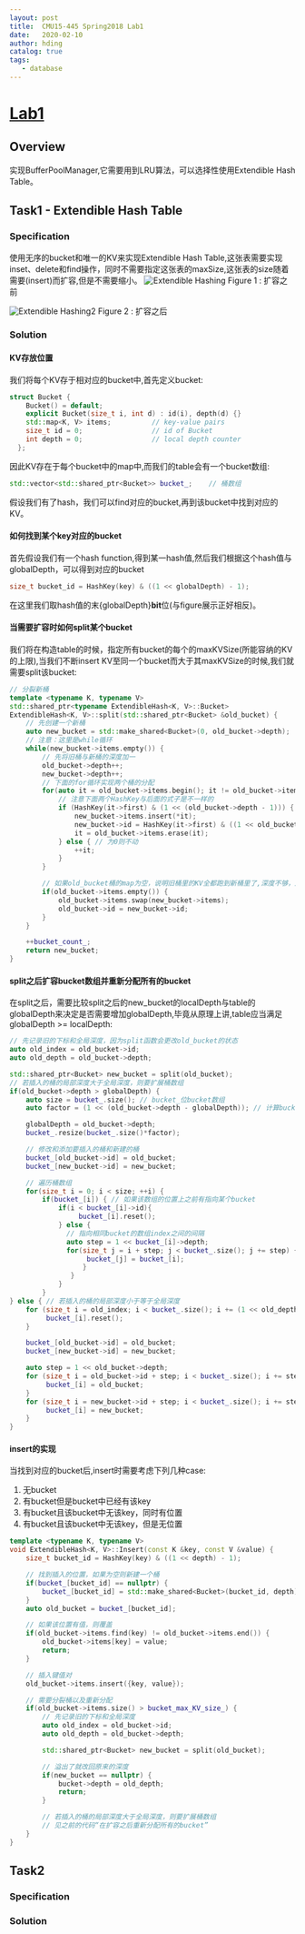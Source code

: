 ```yaml
---
layout: post
title:  CMU15-445 Spring2018 Lab1
date:   2020-02-10
author: hding
catalog: true
tags:
   - database
---
```

# [Lab1](https://15445.courses.cs.cmu.edu/fall2018/project1/)

## Overview 
实现BufferPoolManager,它需要用到LRU算法，可以选择性使用Extendible Hash Table。

## Task1 - Extendible Hash Table
### Specification 
使用无序的bucket和唯一的KV来实现Extendible Hash Table,这张表需要实现inset、delete和find操作，同时不需要指定这张表的maxSize,这张表的size随着需要(insert)而扩容,但是不需要缩小。
![Extendible Hashing](/img/DataBase/ExtendibleHashing.jpeg)
Figure 1 : 扩容之前

![Extendible Hashing2](/img/DataBase/ExtendibleHashing2.jpeg)
Figure 2 : 扩容之后

### Solution 

#### KV存放位置
我们将每个KV存于相对应的bucket中,首先定义bucket:
```c++
struct Bucket {
    Bucket() = default;
    explicit Bucket(size_t i, int d) : id(i), depth(d) {}
    std::map<K, V> items;          // key-value pairs
    size_t id = 0;                 // id of Bucket
    int depth = 0;                 // local depth counter
  };
```
因此KV存在于每个bucket中的map中,而我们的table会有一个bucket数组:
```c++
std::vector<std::shared_ptr<Bucket>> bucket_;    // 桶数组
```
假设我们有了hash，我们可以find对应的bucket,再到该bucket中找到对应的KV。



#### 如何找到某个key对应的bucket
首先假设我们有一个hash function,得到某一hash值,然后我们根据这个hash值与globalDepth，可以得到对应的bucket
```c++
size_t bucket_id = HashKey(key) & ((1 << globalDepth) - 1);
```
在这里我们取hash值的末{globalDepth}**bit**位(与figure展示正好相反)。



#### 当需要扩容时如何split某个bucket
我们将在构造table的时候，指定所有bucket的每个的maxKVSize(所能容纳的KV的上限),当我们不断insert KV至同一个bucket而大于其maxKVSize的时候,我们就需要split该bucket:
```c++
// 分裂新桶
template <typename K, typename V>
std::shared_ptr<typename ExtendibleHash<K, V>::Bucket>
ExtendibleHash<K, V>::split(std::shared_ptr<Bucket> &old_bucket) {
    // 先创建一个新桶
    auto new_bucket = std::make_shared<Bucket>(0, old_bucket->depth);
    // 注意：这里是while循环
    while(new_bucket->items.empty()) {
        // 先将旧桶与新桶的深度加一
        old_bucket->depth++;
        new_bucket->depth++;
        // 下面的for循环实现两个桶的分配
        for(auto it = old_bucket->items.begin(); it != old_bucket->items.end();) {
            // 注意下面两个HashKey与后面的式子是不一样的
            if (HashKey(it->first) & (1 << (old_bucket->depth - 1))) { // 当再进一位时对应的是1，将该KV放入new_bucket
                new_bucket->items.insert(*it);
                new_bucket->id = HashKey(it->first) & ((1 << old_bucket->depth) - 1);
                it = old_bucket->items.erase(it);
            } else { // 为0则不动
                ++it;
            }
        }

        // 如果old_bucket桶的map为空，说明旧桶里的KV全都跑到新桶里了,深度不够，还要进行循环
        if(old_bucket->items.empty()) {
            old_bucket->items.swap(new_bucket->items);
            old_bucket->id = new_bucket->id;
        }
    }

    ++bucket_count_;
    return new_bucket;
}
```


#### split之后扩容bucket数组并重新分配所有的bucket
在split之后，需要比较split之后的new_bucket的localDepth与table的globalDepth来决定是否需要增加globalDepth,毕竟从原理上讲,table应当满足 globalDepth >= localDepth:
```c++
// 先记录旧的下标和全局深度，因为split函数会更改old_bucket的状态
auto old_index = old_bucket->id;
auto old_depth = old_bucket->depth;

std::shared_ptr<Bucket> new_bucket = split(old_bucket);
// 若插入的桶的局部深度大于全局深度，则要扩展桶数组
if(old_bucket->depth > globalDepth) {
	auto size = bucket_.size(); // bucket_位bucket数组
    auto factor = (1 << (old_bucket->depth - globalDepth)); // 计算bucket数组需要扩大的倍数

    globalDepth = old_bucket->depth;
    bucket_.resize(bucket_.size()*factor);

    // 修改和添加要插入的桶和新建的桶
    bucket_[old_bucket->id] = old_bucket;
    bucket_[new_bucket->id] = new_bucket;

    // 遍历桶数组
    for(size_t i = 0; i < size; ++i) {
        if(bucket_[i]) { // 如果该数组的位置上之前有指向某个bucket
            if(i < bucket_[i]->id){
                 bucket_[i].reset();
            } else {
              // 指向相同bucket的数组index之间的间隔
              auto step = 1 << bucket_[i]->depth; 
              for(size_t j = i + step; j < bucket_.size(); j += step) {
                   bucket_[j] = bucket_[i];
                  }
               }
            }
        }
} else { // 若插入的桶的局部深度小于等于全局深度
    for (size_t i = old_index; i < bucket_.size(); i += (1 << old_depth)) {
         bucket_[i].reset();
    }

    bucket_[old_bucket->id] = old_bucket;
    bucket_[new_bucket->id] = new_bucket;

    auto step = 1 << old_bucket->depth;
    for (size_t i = old_bucket->id + step; i < bucket_.size(); i += step) {
         bucket_[i] = old_bucket;
    }
    for (size_t i = new_bucket->id + step; i < bucket_.size(); i += step) {
         bucket_[i] = new_bucket;
    }
}
```



#### insert的实现
当找到对应的bucket后,insert时需要考虑下列几种case:
1. 无bucket
2. 有bucket但是bucket中已经有该key
3. 有bucket且该bucket中无该key，同时有位置
4. 有bucket且该bucket中无该key，但是无位置

```c++
template <typename K, typename V>
void ExtendibleHash<K, V>::Insert(const K &key, const V &value) {
    size_t bucket_id = HashKey(key) & ((1 << depth) - 1);

    // 找到插入的位置，如果为空则新建一个桶
    if(bucket_[bucket_id] == nullptr) {
        bucket_[bucket_id] = std::make_shared<Bucket>(bucket_id, depth);
    }
    auto old_bucket = bucket_[bucket_id];

    // 如果该位置有值，则覆盖
    if(old_bucket->items.find(key) != old_bucket->items.end()) {
        old_bucket->items[key] = value;
        return;
    }

    // 插入键值对
    old_bucket->items.insert({key, value});

    // 需要分裂桶以及重新分配
    if(old_bucket->items.size() > bucket_max_KV_size_) {
        // 先记录旧的下标和全局深度
        auto old_index = old_bucket->id;
        auto old_depth = old_bucket->depth;

        std::shared_ptr<Bucket> new_bucket = split(old_bucket);

        // 溢出了就改回原来的深度
        if(new_bucket == nullptr) {
            bucket->depth = old_depth;
            return;
        }

        // 若插入的桶的局部深度大于全局深度，则要扩展桶数组
        // 见之前的代码“在扩容之后重新分配所有的bucket”
    }
}
```




## Task2
### Specification

### Solution



























